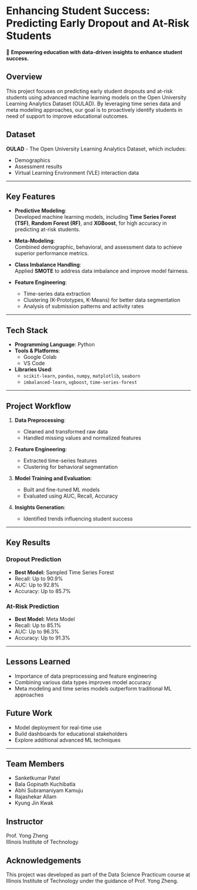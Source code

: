 
# Enhancing Student Success: Predicting Early Dropout and At-Risk Students

🚀 **Empowering education with data-driven insights to enhance student success.**

## Overview
This project focuses on predicting early student dropouts and at-risk students using advanced machine learning models on the Open University Learning Analytics Dataset (OULAD). By leveraging time series data and meta modeling approaches, our goal is to proactively identify students in need of support to improve educational outcomes.

## Dataset
**OULAD** - The Open University Learning Analytics Dataset, which includes:
- Demographics
- Assessment results
- Virtual Learning Environment (VLE) interaction data

---

## Key Features
- **Predictive Modeling**:  
  Developed machine learning models, including **Time Series Forest (TSF)**, **Random Forest (RF)**, and **XGBoost**, for high accuracy in predicting at-risk students.

- **Meta-Modeling**:  
  Combined demographic, behavioral, and assessment data to achieve superior performance metrics.

- **Class Imbalance Handling**:  
  Applied **SMOTE** to address data imbalance and improve model fairness.

- **Feature Engineering**:  
  - Time-series data extraction  
  - Clustering (K-Prototypes, K-Means) for better data segmentation  
  - Analysis of submission patterns and activity rates

---

## Tech Stack
- **Programming Language**: Python  
- **Tools & Platforms**:  
  - Google Colab  
  - VS Code  
- **Libraries Used**:  
  - `scikit-learn`, `pandas`, `numpy`, `matplotlib`, `seaborn`  
  - `imbalanced-learn`, `xgboost`, `time-series-forest`

---

## Project Workflow
1. **Data Preprocessing**:  
   - Cleaned and transformed raw data  
   - Handled missing values and normalized features  

2. **Feature Engineering**:  
   - Extracted time-series features  
   - Clustering for behavioral segmentation  

3. **Model Training and Evaluation**:  
   - Built and fine-tuned ML models  
   - Evaluated using AUC, Recall, Accuracy  

4. **Insights Generation**:  
   - Identified trends influencing student success  

---

## Key Results

### Dropout Prediction
- **Best Model:** Sampled Time Series Forest  
- Recall: Up to 90.9%  
- AUC: Up to 92.8%  
- Accuracy: Up to 85.7%

### At-Risk Prediction
- **Best Model:** Meta Model  
- Recall: Up to 85.1%  
- AUC: Up to 96.3%  
- Accuracy: Up to 91.3%

---

## Lessons Learned
- Importance of data preprocessing and feature engineering  
- Combining various data types improves model accuracy  
- Meta modeling and time series models outperform traditional ML approaches

## Future Work
- Model deployment for real-time use  
- Build dashboards for educational stakeholders  
- Explore additional advanced ML techniques

---

## Team Members
- Sanketkumar Patel
- Bala Gopinath Kuchibatla
- Abhi Subramaniyam Kamuju
- Rajashekar Allam
- Kyung Jin Kwak

## Instructor
Prof. Yong Zheng  
Illinois Institute of Technology

## Acknowledgements
This project was developed as part of the Data Science Practicum course at Illinois Institute of Technology under the guidance of Prof. Yong Zheng.
